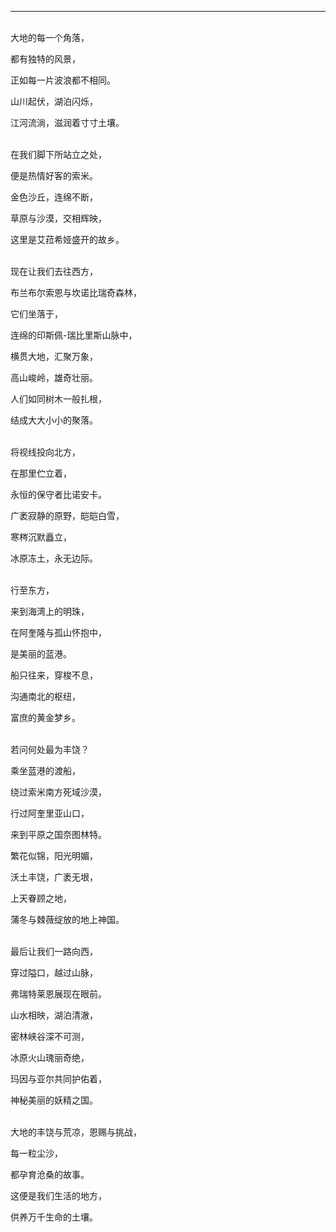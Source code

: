 ---
<br>
大地的每一个角落，

都有独特的风景，

正如每一片波浪都不相同。

山川起伏，湖泊闪烁，

江河流淌，滋润着寸寸土壤。

<br>
在我们脚下所站立之处，

便是热情好客的索米。

金色沙丘，连绵不断，

草原与沙漠，交相辉映，

这里是艾菈希娅盛开的故乡。

<br>
现在让我们去往西方，

布兰布尔索恩与坎诺比瑞奇森林，

它们坐落于，

连绵的印斯佩-瑞比里斯山脉中，

横贯大地，汇聚万象，

高山峻岭，雄奇壮丽。

人们如同树木一般扎根，

结成大大小小的聚落。

<br>
将视线投向北方，

在那里伫立着，

永恒的保守者比诺安卡。

广袤寂静的原野，皑皑白雪，

寒梣沉默矗立，

冰原冻土，永无边际。

<br>
行至东方，

来到海湾上的明珠，

在阿奎隆与孤山怀抱中，

是美丽的蓝港。

船只往来，穿梭不息，

沟通南北的枢纽，

富庶的黄金梦乡。

<br>
若问何处最为丰饶？

乘坐蓝港的渡船，

绕过索米南方死域沙漠，

行过阿奎里亚山口，

来到平原之国奈图林特。

繁花似锦，阳光明媚，

沃土丰饶，广袤无垠，

上天眷顾之地，

蒲冬与棘薇绽放的地上神国。

<br>
最后让我们一路向西，

穿过隘口，越过山脉，

弗瑞特莱恩展现在眼前。

山水相映，湖泊清澈，

密林峡谷深不可测，

冰原火山瑰丽奇绝，

玛因与亚尔共同护佑着，

神秘美丽的妖精之国。

<br>
大地的丰饶与荒凉，恩赐与挑战，

每一粒尘沙，

都孕育沧桑的故事。

这便是我们生活的地方，

供养万千生命的土壤。

<br>
<br>
<br>
<br>
